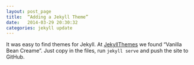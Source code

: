 ```yaml
---
layout: post_page
title:  “Adding a Jekyll Theme”
date:   2014-03-29 20:30:32
categories: jekyll update
---
```


It was easy to find themes for Jekyll. At [JekyllThemes][jekyllthemes] we found “Vanilla Bean Creame”. Just copy in the files, run `jekyll serve` and push the site to GitHub.

[jekyllthemes]:    http://jekyllthemes.org